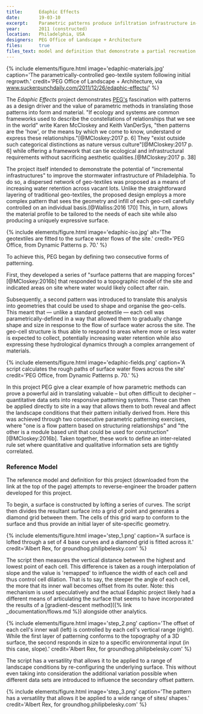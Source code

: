 ```yaml
---
title:      Edaphic Effects
date:       19-03-10
excerpt:    Parametric patterns produce infiltration infrastructure in-grade.
year:       2011 (constructed)
location:   Philadelphia, USA
designers:  PEG Office of Landscape + Architecture
files:      true
files_text: model and definition that demonstrate a partial recreation of this project
---
```


{% include elements/figure.html image='edaphic-materials.jpg' caption='The parametrically-controlled geo-textile system following initial regrowth.' credit='PEG Office of Landscape + Architecture, via www.suckerpunchdaily.com/2011/12/26/edaphic-effects/' %}

The *Edaphic Effects* project demonstrates [PEG's](http://www.peg-ola.com/) fascination with patterns as a design driver and the value of parametric methods in translating those patterns into form and material. "If ecology and systems are common frameworks used to describe the constellations of relationships that we see in the world" write Karen McCloskey and Keith VanDerSys, "then patterns are the 'how', or the means by which we come to know, understand or express these relationships."[@MCloskey:2017 p. 6] They "exist outside such categorical distinctions as nature versus culture"[@MCloskey:2017 p. 6] while offering a framework that can tie ecological and infrastructural requirements without sacrificing aesthetic qualities.[@MCloskey:2017 p. 38]

The project itself intended to demonstrate the potential of "incremental infrastructures" to improve the stormwater infrastructure of Philadelphia. To do so, a dispersed network of geo-textiles was proposed as a means of increasing water retention across vacant lots. Unlike the straightforward layering of traditional geo-textiles, the proposed design employs a more complex pattern that sees the geometry and infill of each geo-cell carefully controlled on an individual basis.[@Walliss:2016 170] This, in turn, allows the material profile to be tailored to the needs of each site while also producing a uniquely expressive surface.

{% include elements/figure.html image='edaphic-iso.jpg' alt='The geotextiles are fitted to the surface water flows of the site.' credit='PEG Office, from Dynamic Patterns p. 70.' %}

To achieve this, PEG began by defining two consecutive forms of patterning.

First, they developed a series of "surface patterns that are mapping forces"[@MCloskey:2016b] that responded to a topographic model of the site and indicated areas on site where water would likely collect after rain.

Subsequently, a second pattern was introduced to translate this analysis into geometries that could be used to shape and organise the geo-cells. This meant that — unlike a standard geotextile — each cell was parametrically-defined in a way that allowed them to gradually change shape and size in response to the flow of surface water across the site. The geo-cell structure is thus able to respond to areas where more or less water is expected to collect, potentially increasing water retention while also expressing these hydrological dynamics through a complex arrangement of materials.

{% include elements/figure.html image='edaphic-fields.png' caption='A script calculates the rough paths of surface water flows across the site' credit='PEG Office, from Dynamic Patterns p. 70.' %}

In this project PEG give a clear example of how parametric methods can prove a powerful aid in translating valuable – but often difficult to decipher – quantitative data sets into responsive patterning systems. These can then be applied directly to site in a way that allows them to both reveal and affect the landscape conditions that their pattern initially derived from. Here this was achieved through two consecutive parametric patterning exercises, where "one is a flow pattern based on structuring relationships" and "the other is a module based unit that could be used for construction"[@MCloskey:2016b]. Taken together, these work to define an inter-related rule set where quantitative and qualitative information sets are tightly correlated.

### Reference Model

The reference model and definition for this project (downloaded from the link at the top of the page) attempts to reverse-engineer the broader pattern developed for this project.

To begin, a surface is constructed by lofting a series of curves. The script then divides the resultant surface into a grid of point and generates a diamond grid between them. The cells of this grid warp to conform to the surface and thus provide an initial layer of site-specific geometry.

{% include elements/figure.html image='step_1.png' caption='A surface is lofted through a set of 4 base curves and a diamond grid is fitted across it.' credit='Albert Rex, for groundhog.philipbelesky.com' %}

The script then measures the vertical distance between the highest and lowest point of each cell. This difference is taken as a rough interpolation of slope and the value is 'remapped' to influence the width of each cell and thus control cell dilation. That is to say, the steeper the angle of each cell, the more that its inner wall becomes offset from its outer. Note: this mechanism is used speculatively and the actual Edaphic project likely had a different means of articulating the surface that seems to have incorporated the results of a [gradient-descent method]({% link _documentation/flows.md %}) alongside other analytics.

{% include elements/figure.html image='step_2.png' caption='The offset of each cell\'s inner wall (left) is controlled by each cell\'s vertical range (right). While the first layer of patterning conforms to the topography of a 3D surface, the second responds in size to a specific environmental input (in this case, slope).' credit='Albert Rex, for groundhog.philipbelesky.com' %}

The script has a versatility that allows it to be applied to a range of landscape conditions by re-configuring the underlying surface. This without even taking into consideration the additional variation possible when different data sets are introduced to influence the secondary offset pattern.

{% include elements/figure.html image='step_3.png' caption='The pattern has a versatility that allows it be applied to a wide range of sites/ shapes.' credit='Albert Rex, for groundhog.philipbelesky.com' %}
